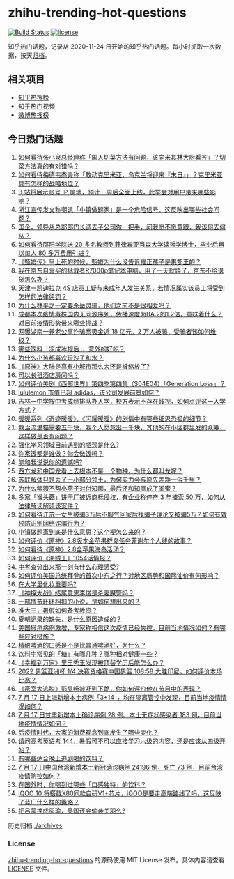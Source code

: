 # zhihu-trending-hot-questions

[![Build Status](https://github.com/justjavac/zhihu-trending-hot-questions/workflows/ci/badge.svg?branch=master)](https://github.com/justjavac/zhihu-trending-hot-questions/actions)
[![license](https://img.shields.io/github/license/justjavac/zhihu-trending-hot-questions)](https://github.com/justjavac/zhihu-trending-hot-questions/blob/master/LICENSE)

知乎热门话题，记录从 2020-11-24 日开始的知乎热门话题。每小时抓取一次数据，按天[归档](./archives)。

## 相关项目

- [知乎热搜榜](https://github.com/justjavac/zhihu-trending-top-search)
- [知乎热门视频](https://github.com/justjavac/zhihu-trending-hot-video)
- [微博热搜榜](https://github.com/justjavac/weibo-trending-hot-search)

## 今日热门话题

<!-- BEGIN -->
<!-- 最后更新时间 Tue Jul 19 2022 01:27:33 GMT+0800 (China Standard Time) -->

1. [如何看待张小泉总经理称「国人切菜方法有问题，该向米其林大厨看齐」？切菜方法真的有对错吗？](https://www.zhihu.com/question/543737454)
1. [如何看待梅德韦杰夫称「敢动克里米亚，乌克兰将迎来『末日』」？克里米亚具有怎样的战略地位？](https://www.zhihu.com/question/543912697)
1. [B 站将展示账号 IP 属地，预计一周后全面上线，此举会对用户带来哪些影响？](https://www.zhihu.com/question/543919687)
1. [浙江宣传发文称嘲讽「小镇做题家」是一个危险信号，这反映出哪些社会问题？](https://www.zhihu.com/question/543931431)
1. [国企，领导从总部部门长调去子公司做一把手，问我愿不愿意跟，我该何去何从？](https://www.zhihu.com/question/543675245)
1. [如何看待邵阳学院送 20 多名教师到菲律宾亚当森大学读哲学博士，毕业后再以每人 80 多万费用引进？](https://www.zhihu.com/question/543739791)
1. [《甄嬛传》皇上死的时候，甄嬛为什么没告诉雍正孩子是果郡王的？](https://www.zhihu.com/question/26677763)
1. [我在京东自营买的拯救者R7000p笔记本电脑，用了一天就烧了，京东不给退货怎么办？](https://www.zhihu.com/question/541909660)
1. [天津一凯迪拉克 4S 店员工疑与未成年人发生关系，若情况属实该员工将受到怎样的法律惩罚？](https://www.zhihu.com/question/543950627)
1. [为什么林平之一定要杀岳灵珊，他们之前不是很相爱吗？](https://www.zhihu.com/question/542185348)
1. [成都本次疫情毒株国内无同源序列，传播速度为BA.2的1.2倍，意味着什么？对目前疫情形势带来哪些挑战？](https://www.zhihu.com/question/543903025)
1. [网曝湖南一养老公寓诈骗案吸金近 18 亿元，2 万人被骗，受骗者该如何维权？](https://www.zhihu.com/question/543208071)
1. [哪些饮料「冻成冰棍后」，意外的好吃？](https://www.zhihu.com/question/542918420)
1. [为什么小孩都喜欢玩沙子和水？](https://www.zhihu.com/question/543087742)
1. [《原神》大陆是真有小城市那么大还是被缩放了?](https://www.zhihu.com/question/543286662)
1. [可以长租酒店房间吗？](https://www.zhihu.com/question/357078039)
1. [如何评价美剧《西部世界》第四季第四集（S04E04）「Generation Loss」？](https://www.zhihu.com/question/542646518)
1. [lululemon 市值已超 adidas，该公司发展前景如何？](https://www.zhihu.com/question/541897216)
1. [吉林一中学按中考成绩排队办入学，校方表示不存在歧视，如何点评这一入学方式？](https://www.zhihu.com/question/543939436)
1. [暖暖系列《奇迹暖暖》，《闪耀暖暖》的剧情中有哪些细思恐极的细节？](https://www.zhihu.com/question/275387924)
1. [救治流浪猫需要五千块，我个人愿意出一千块，其他的在小区群里发的众筹，这样做是否有问题？](https://www.zhihu.com/question/542768242)
1. [强化学习领域目前遇到的瓶颈是什么?](https://www.zhihu.com/question/449478247)
1. [你家饭都是谁做？你会做饭吗？](https://www.zhihu.com/question/538877429)
1. [能和我说说你的遗憾吗?](https://www.zhihu.com/question/541022502)
1. [西方龙和中国龙看上去根本不是一个物种，为什么都叫龙呢？](https://www.zhihu.com/question/436445484)
1. [苏联解体只是丢了一小部分领土，为何实力会与原先差距一泻千里？](https://www.zhihu.com/question/521870296)
1. [为什么紫薇不帮小燕子对付知画，最后还和知画成了闺蜜？](https://www.zhihu.com/question/542183241)
1. [多家「猴头菇」饼干厂被诉商标侵权，有企业称停产 3 年被索 50 万，如何从法律解读解读该案件？](https://www.zhihu.com/question/543881751)
1. [如何看待江苏一女生被骗3万后不服气回家后找骗子理论又被骗5万？如何有效预防识别网络诈骗行为？](https://www.zhihu.com/question/543875799)
1. [小镇做题家到底是什么意思？这个梗怎么来的？](https://www.zhihu.com/question/439364648)
1. [如何评价《原神》2.8版本金苹果群岛任务菲谢尔个人线的故事？](https://www.zhihu.com/question/543938579)
1. [如何看待《原神》2.8金苹果海岛活动？](https://www.zhihu.com/question/543850167)
1. [如何评价《海贼王》1054话情报？](https://www.zhihu.com/question/535622018)
1. [中考查分出来那一刻有什么心理感受?](https://www.zhihu.com/question/409640741)
1. [如何评价美国总统拜登的首次中东之行？对地区局势和国际油价有何影响？](https://www.zhihu.com/question/543958253)
1. [在大学里化妆重要吗?](https://www.zhihu.com/question/543496186)
1. [《神探大战》结尾意思李俊是杀妻魔警吗？](https://www.zhihu.com/question/541902831)
1. [一部情节环环相扣的小说，是如何想出来的？](https://www.zhihu.com/question/33274530)
1. [准大三，暑假如何备考教资？](https://www.zhihu.com/question/538299131)
1. [夏朝记录的缺失，是什么原因造成的？](https://www.zhihu.com/question/20048927)
1. [美国猴痘病例激增，专家称相信这次疫情已经失控，目前当地情况如何？有哪些应对措施？](https://www.zhihu.com/question/543967857)
1. [精酿啤酒的口感是不是比普通啤酒好，为什么？](https://www.zhihu.com/question/538819628)
1. [饮料中常见的「糖」有哪几种？哪种相对健康一些？](https://www.zhihu.com/question/542917271)
1. [《幸福到万家》里王秀玉发现被顶替学历后能怎么办？](https://www.zhihu.com/question/543321483)
1. [2022 男篮亚洲杯 1/4 决赛资格赛中国男篮 108:58 大胜印尼，如何评价本场比赛？](https://www.zhihu.com/question/544001306)
1. [《密室大逃脱》彭昱畅被吓到下跪，你如何评价他在节目中的表现？](https://www.zhihu.com/question/543234828)
1. [7 月 17 日上海新增本土病例「3+14」，均在隔离管控中发现，目前当地疫情情况如何？](https://www.zhihu.com/question/543860206)
1. [7 月 17 日甘肃新增本土确诊病例 28 例、本土无症状感染者 183 例，目前当地疫情情况如何？](https://www.zhihu.com/question/543874667)
1. [后疫情时代，大家的消费观念到底发生了哪些变化？](https://www.zhihu.com/question/543789320)
1. [请问高考英语考 144，暑假可不可以直接学习六级的内容，还是应该从四级开始？](https://www.zhihu.com/question/543833319)
1. [有哪些适合晚上追剧喝的饮料？](https://www.zhihu.com/question/540188657)
1. [7 月 17 日中国台湾新增本土新冠确诊病例 24196 例，死亡 73 例，目前台湾疫情防控如何？](https://www.zhihu.com/question/543772244)
1. [在国外时，你喝到过哪些「口感独特」的饮料？](https://www.zhihu.com/question/542242142)
1. [iQOO 10 将搭载X80同款自研V1+芯片，iQOO是要走高端路线了吗，这反映了蓝厂什么样的策略？](https://www.zhihu.com/question/543949745)
1. [把吕蒙换成周瑜，吴国还会偷袭关羽么?](https://www.zhihu.com/question/543653497)

<!-- END -->

历史归档 [./archives](./archives)

### License

[zhihu-trending-hot-questions](https://github.com/justjavac/zhihu-trending-hot-questions)
的源码使用 MIT License 发布。具体内容请查看 [LICENSE](./LICENSE) 文件。
